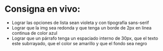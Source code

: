 # Consigna en vivo:

- Lograr las opciones de lista sean violeta y con tipografía sans-serif
- Lograr que la img sea redonda y que tenga un borde de 2px en linea continua de color azul
- Lograr que un párrafo tenga un espaciado interno de 30px, que el texto este subrrayado, que el color se amarillo y que el fondo sea negro